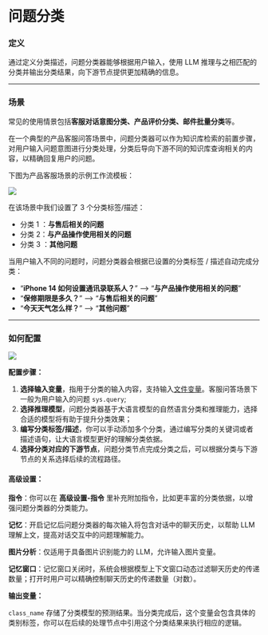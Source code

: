 # 问题分类

### **定义**

通过定义分类描述，问题分类器能够根据用户输入，使用 LLM 推理与之相匹配的分类并输出分类结果，向下游节点提供更加精确的信息。

***

### **场景**

常见的使用情景包括**客服对话意图分类、产品评价分类、邮件批量分类**等。

在一个典型的产品客服问答场景中，问题分类器可以作为知识库检索的前置步骤，对用户输入问题意图进行分类处理，分类后导向下游不同的知识库查询相关的内容，以精确回复用户的问题。

下图为产品客服场景的示例工作流模板：

![](https://assets-docs.dify.ai/dify-enterprise-mintlify/zh_CN/guides/workflow/node/465d730a4b7eaa2005e7268a086bdd1a.png)

在该场景中我们设置了 3 个分类标签/描述：

* 分类 1 ：**与售后相关的问题**
* 分类 2：**与产品操作使用相关的问题**
* 分类 3 ：**其他问题**

当用户输入不同的问题时，问题分类器会根据已设置的分类标签 / 描述自动完成分类：

* “**iPhone 14 如何设置通讯录联系人？**” —> “**与产品操作使用相关的问题**”
* “**保修期限是多久？**” —> “**与售后相关的问题**”
* “**今天天气怎么样？**” —> “**其他问题**”

***

### 如何配置

![](https://assets-docs.dify.ai/dify-enterprise-mintlify/zh_CN/guides/workflow/node/923c4cbc6956fe8925895b812802a24b.png)

**配置步骤：**

1. **选择输入变量**，指用于分类的输入内容，支持输入[文件变量](https://docs.dify.ai/zh-hans/guides/workflow/variables)。客服问答场景下一般为用户输入的问题 `sys.query`;
2. **选择推理模型**，问题分类器基于大语言模型的自然语言分类和推理能力，选择合适的模型将有助于提升分类效果；
3. **编写分类标签/描述**，你可以手动添加多个分类，通过编写分类的关键词或者描述语句，让大语言模型更好的理解分类依据。
4. **选择分类对应的下游节点**，问题分类节点完成分类之后，可以根据分类与下游节点的关系选择后续的流程路径。

#### **高级设置：**

**指令**：你可以在 **高级设置-指令** 里补充附加指令，比如更丰富的分类依据，以增强问题分类器的分类能力。

**记忆**：开启记忆后问题分类器的每次输入将包含对话中的聊天历史，以帮助 LLM 理解上文，提高对话交互中的问题理解能力。

**图片分析**：仅适用于具备图片识别能力的 LLM，允许输入图片变量。

**记忆窗口**：记忆窗口关闭时，系统会根据模型上下文窗口动态过滤聊天历史的传递数量；打开时用户可以精确控制聊天历史的传递数量（对数）。

**输出变量：**

`class_name` 存储了分类模型的预测结果。当分类完成后，这个变量会包含具体的类别标签，你可以在后续的处理节点中引用这个分类结果来执行相应的逻辑。
